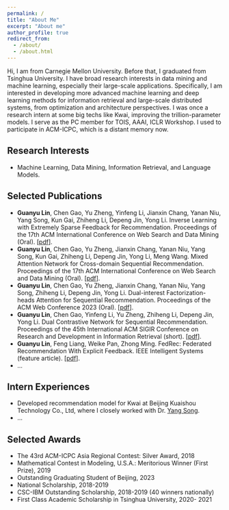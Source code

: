 ```yaml
---
permalink: /
title: "About Me"
excerpt: "About me"
author_profile: true
redirect_from: 
  - /about/
  - /about.html
---
```


Hi, I am from Carnegie Mellon University. Before that, I graduated from Tsinghua University. I have broad research interests in data mining and machine learning, especially their large-scale applications. Specifically, I am interested in developing more advanced machine learning and deep learning methods for information retrieval and large-scale distributed systems, from optimization and architecture perspectives. I was once a research intern at some big techs like Kwai, improving the trillion-parameter models. I serve as the PC member for TOIS, AAAI, ICLR Workshop. I used to participate in ACM-ICPC, which is a distant memory now.

Research Interests
---
* Machine Learning, Data Mining, Information Retrieval, and Language Models.

Selected Publications
---
* **Guanyu Lin**, Chen Gao, Yu Zheng, Yinfeng Li, Jianxin Chang, Yanan Niu, Yang Song, Kun Gai, Zhiheng Li, Depeng Jin, Yong Li. Inverse Learning with Extremely Sparse Feedback for Recommendation. Proceedings of the 17th ACM International Conference on Web Search and Data Mining (Oral). [[pdf](https://arxiv.org/abs/2311.08302)].
*  **Guanyu Lin**, Chen Gao, Yu Zheng, Jianxin Chang, Yanan Niu, Yang Song, Kun Gai, Zhiheng Li, Depeng Jin, Yong Li, Meng Wang. Mixed Attention Network for Cross-domain Sequential Recommendation. Proceedings of the 17th ACM International Conference on Web Search and Data Mining (Oral). [[pdf](https://arxiv.org/abs/2311.08272)].
* **Guanyu Lin**, Chen Gao, Yu Zheng, Jianxin Chang, Yanan Niu, Yang Song, Zhiheng Li, Depeng Jin, Yong Li. Dual-interest Factorization-heads Attention for Sequential Recommendation. Proceedings of the ACM Web Conference 2023 (Oral). [[pdf](https://dl.acm.org/doi/pdf/10.1145/3543507.3583278)].
* **Guanyu Lin**, Chen Gao, Yinfeng Li, Yu Zheng, Zhiheng Li, Depeng Jin, Yong Li. Dual Contrastive Network for Sequential Recommendation. Proceedings of the 45th International ACM SIGIR Conference on Research and Development in Information Retrieval (short). [[pdf](https://dl.acm.org/doi/abs/10.1145/3477495.3531918)].
* **Guanyu Lin**, Feng Liang, Weike Pan, Zhong Ming. FedRec: Federated Recommendation With Explicit Feedback. IEEE Intelligent Systems (feature article). [[pdf](https://ieeexplore.ieee.org/document/9170754)].
* ...
  
<!-- Academic Experiences
---
* [Future Intelligence Lab (FIB)](http://fi.ee.tsinghua.edu.cn/), where I was advised by Prof. [Yong Li](http://fi.ee.tsinghua.edu.cn/~liyong/) and closely worked with Dr. [Chen Gao](https://sites.google.com/view/chengaothu/). 
* [National Engineering laboratory for Big Data System Computing Technology](https://bdsc.szu.edu.cn/public/index.html#/h5/home?lan=en), where I was advised by Prof. [Weike Pan](https://csse.szu.edu.cn/staff/panwk/).  -->


Intern Experiences
---
* Developed recommendation model for Kwai at Beijing Kuaishou Technology Co., Ltd, where I closely worked with Dr. [Yang Song](http://sonyis.me/).
* ...

Selected Awards
---
* The 43rd ACM-ICPC Asia Regional Contest: Silver Award, 2018
* Mathematical Contest in Modeling, U.S.A.: Meritorious Winner (First Prize), 2019
* Outstanding Graduating Student of Beijing, 2023
* National Scholarship, 2018-2019 
* CSC-IBM Outstanding Scholarship, 2018-2019 (40 winners nationally) 
* First Class Academic Scholarship in Tsinghua University, 2020- 2021

